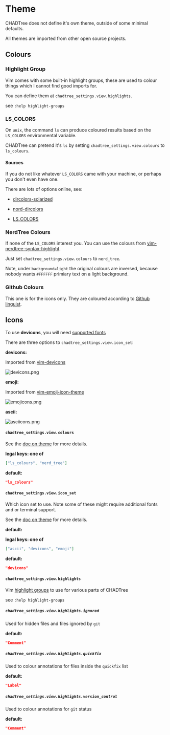 # Theme

CHADTree does not define it's own theme, outside of some minimal defaults.

All themes are imported from other open source projects.

## Colours

### Highlight Group

Vim comes with some built-in highlight groups, these are used to colour things which I cannot find good imports for.

You can define them at `chadtree_settings.view.highlights`.

see `:help highlight-groups`

### LS_COLORS

On `unix`, the command `ls` can produce coloured results based on the `LS_COLORS` environmental variable.

CHADTree can pretend it's `ls` by setting `chadtree_settings.view.colours` to `ls_colours`.

#### Sources

If you do not like whatever `LS_COLORS` came with your machine, or perhaps you don't even have one.

There are lots of options online, see:

- [dircolors-solarized](https://github.com/seebi/dircolors-solarized)

- [nord-dircolors](https://github.com/arcticicestudio/nord-dircolors)

- [LS_COLORS](https://github.com/trapd00r/LS_COLORS)

### NerdTree Colours

If none of the `LS_COLORS` interest you. You can use the colours from [vim-nerdtree-syntax-highlight](https://github.com/tiagofumo/vim-nerdtree-syntax-highlight).

Just set `chadtree_settings.view.colours` to `nerd_tree`.

Note, under `background=light` the original colours are inversed, because nobody wants `#FFFFFF` primiary text on a light background.

### Github Colours

This one is for the icons only. They are coloured according to [Github linguist](https://github.com/github/linguist).

## Icons

To use **devicons**, you will need [supported fonts](https://github.com/ryanoasis/nerd-fonts#font-installation)

There are three options to `chadtree_settings.view.icon_set`:

**devicons:**

Imported from [vim-devicons](https://github.com/ryanoasis/vim-devicons)

![devicons.png](https://github.com/ms-jpq/chadtree/raw/future2/docs/img/icons_devicons.png)

**emoji:**

Imported from [vim-emoji-icon-theme](https://github.com/adelarsq/vim-emoji-icon-theme)

![emojicons.png](https://github.com/ms-jpq/chadtree/raw/future2/docs/img/icons_emoji.png)

**ascii:**

![asciicons.png](https://github.com/ms-jpq/chadtree/raw/future2/docs/img/icons_ascii.png)



#### `chadtree_settings.view.colours`

See the [doc on theme](https://github.com/ms-jpq/chadtree/raw/future2/docs/THEME.md) for more details.

**legal keys: one of**

```json
["ls_colours", "nerd_tree"]
```

**default:**

```json
"ls_colours"
```

#### `chadtree_settings.view.icon_set`

Which icon set to use. Note some of these might require additional fonts and or terminal support.

See the [doc on theme](https://github.com/ms-jpq/chadtree/raw/future2/docs/THEME.md) for more details.

**default:**

**legal keys: one of**

```json
["ascii", "devicons", "emoji"]
```

**default:**

```json
"devicons"
```

#### `chadtree_settings.view.highlights`

Vim [highlight groups](https://www.sbf5.com/~cduan/technical/vi/vi-4.shtml) to use for various parts of CHADTree

see `:help highlight-groups`

##### `chadtree_settings.view.highlights.ignored`

Used for hidden files and files ignored by `git`

**default:**

```json
"Comment"
```

##### `chadtree_settings.view.highlights.quickfix`

Used to colour annotations for files inside the `quickfix` list

**default:**

```json
"Label"
```

##### `chadtree_settings.view.highlights.version_control`

Used to colour annotations for `git` status

**default:**

```json
"Comment"
```